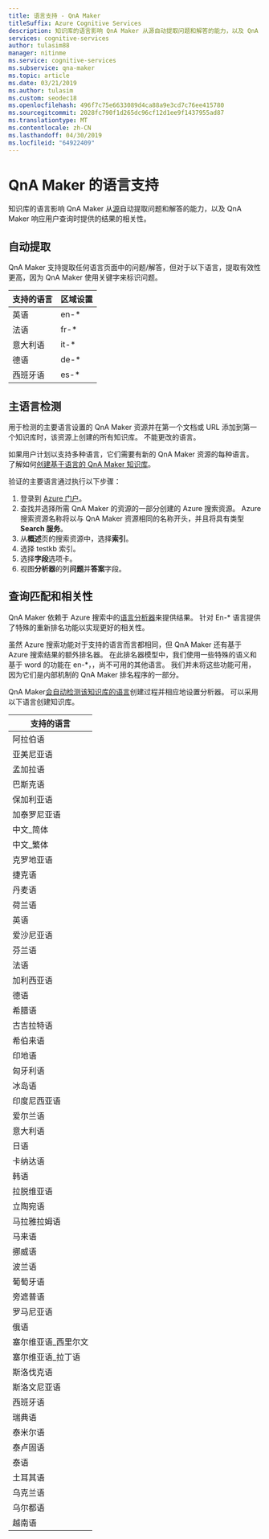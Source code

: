 ```yaml
---
title: 语言支持 - QnA Maker
titleSuffix: Azure Cognitive Services
description: 知识库的语言影响 QnA Maker 从源自动提取问题和解答的能力，以及 QnA Maker 响应用户查询时提供的结果的相关性。 区域性列表（QnA Maker 支持的知识库的自然语言）。 请勿将多种语言混合在同一个知识库中。
services: cognitive-services
author: tulasim88
manager: nitinme
ms.service: cognitive-services
ms.subservice: qna-maker
ms.topic: article
ms.date: 03/21/2019
ms.author: tulasim
ms.custom: seodec18
ms.openlocfilehash: 496f7c75e6633089d4ca88a9e3cd7c76ee415780
ms.sourcegitcommit: 2028fc790f1d265dc96cf12d1ee9f1437955ad87
ms.translationtype: MT
ms.contentlocale: zh-CN
ms.lasthandoff: 04/30/2019
ms.locfileid: "64922409"
---
```

# <a name="language-support-for-qna-maker"></a>QnA Maker 的语言支持

知识库的语言影响 QnA Maker 从[源](../Concepts/data-sources-supported.md)自动提取问题和解答的能力，以及 QnA Maker 响应用户查询时提供的结果的相关性。

## <a name="auto-extraction"></a>自动提取
QnA Maker 支持提取任何语言页面中的问题/解答，但对于以下语言，提取有效性更高，因为 QnA Maker 使用关键字来标识问题。

|支持的语言| 区域设置|
|-----|----|
|英语|en-*|
|法语|fr-*|
|意大利语|it-*|
|德语|de-*|
|西班牙语|es-*|

## <a name="primary-language-detection"></a>主语言检测

用于检测的主要语言设置的 QnA Maker 资源并在第一个文档或 URL 添加到第一个知识库时，该资源上创建的所有知识库。 不能更改的语言。 

如果用户计划以支持多种语言，它们需要有新的 QnA Maker 资源的每种语言。 了解如何[创建基于语言的 QnA Maker 知识库](../how-to/language-knowledge-base.md)。  

验证的主要语言通过执行以下步骤：

1. 登录到 [Azure 门户](https://portal.azure.com)。  
1. 查找并选择所需 QnA Maker 的资源的一部分创建的 Azure 搜索资源。 Azure 搜索资源名称将以与 QnA Maker 资源相同的名称开头，并且将具有类型**Search 服务**。 
1. 从**概述**页的搜索资源中，选择**索引**。 
1. 选择 testkb 索引。
1. 选择**字段**选项卡。 
1. 视图**分析器**的列**问题**并**答案**字段。 


## <a name="query-matching-and-relevance"></a>查询匹配和相关性
QnA Maker 依赖于 Azure 搜索中的[语言分析器](https://docs.microsoft.com/rest/api/searchservice/language-support)来提供结果。 针对 En-* 语言提供了特殊的重新排名功能以实现更好的相关性。

虽然 Azure 搜索功能对于支持的语言而言都相同，但 QnA Maker 还有基于 Azure 搜索结果的额外排名器。 在此排名器模型中，我们使用一些特殊的语义和基于 word 的功能在 en-*，，尚不可用的其他语言。 我们并未将这些功能可用，因为它们是内部机制的 QnA Maker 排名程序的一部分。 

QnA Maker[会自动检测该知识库的语言](#primary-language-detection)创建过程并相应地设置分析器。 可以采用以下语言创建知识库。 

|支持的语言|
|-----|
|阿拉伯语|
|亚美尼亚语|
孟加拉语|
|巴斯克语|
|保加利亚语|
|加泰罗尼亚语|
|中文_简体|
|中文_繁体|
|克罗地亚语|
|捷克语|
|丹麦语|
|荷兰语|
|英语|
|爱沙尼亚语|
|芬兰语|
|法语|
|加利西亚语|
|德语|
|希腊语|
|古吉拉特语|
|希伯来语|
|印地语|
|匈牙利语|
|冰岛语|
|印度尼西亚语|
|爱尔兰语|
|意大利语|
|日语|
|卡纳达语|
|韩语|
|拉脱维亚语|
|立陶宛语|
|马拉雅拉姆语|
|马来语|
|挪威语|
|波兰语|
|葡萄牙语|
|旁遮普语|
|罗马尼亚语|
|俄语|
|塞尔维亚语_西里尔文|
|塞尔维亚语_拉丁语|
|斯洛伐克语|
|斯洛文尼亚语|
|西班牙语|
|瑞典语|
|泰米尔语|
|泰卢固语|
|泰语|
|土耳其语|
|乌克兰语|
|乌尔都语|
|越南语|
